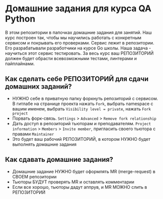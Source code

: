 # Домашние задания для курса QA Python

В этом репозитории в папочках домашние задания для занятий. 
Наш курс построен так, чтобы мы научились работать с конкретным сервисом и покрывать его проверками.
Сервис лежит в репозитории. Его разрабатывали разработчики на курсе Go школы.
Наша задача - научиться этот сервис тестировать.
За весь курс ваш РЕПОЗИТОРИЙ должен будет обрасти всевозможными тестами, линтерами и пайплайнами.

## Как сделать себе РЕПОЗИТОРИЙ для сдачи домашних заданий?

- НУЖНО себе в приватную папку форкнуть репозиторий с сервисом. В гитлабе на странице проекта нажать `Fork`, выбрать namespace с вашим именем, выбрать `Visibility level = private`, нажать `Fork project`
- Порвать форк-связь. `Settings` > `Advanced` > `Remove fork relationship`
- Дать доступ в репозиторий тьюторам и преподавателям. `Project information` > `Members` > `Invite member`, пригласить своего тьютора с правами `Maintainer`
- Это будет ваш рабочий РЕПОЗИТОРИЙ, в котором НУЖНО будет выполнять домашние задания

## Как сдавать домашние задания?

- Домашние задание НУЖНО будет оформлять MR (merge-request) в СВОЕМ репозитории
- Тьюторы БУДУТ проверять MR и оставлять комментарии
- Если все хорошо, тьюторы дадут аппрув, и MR МОЖНО слить в РЕПОЗИТОРИЙ

